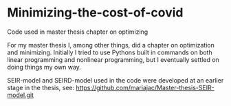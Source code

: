 # Minimizing-the-cost-of-covid
Code used in master thesis chapter on optimizing

For my master thesis I, among other things, did a chapter on optimization and minimizing. 
Initially I tried to use Pythons built in commands on both linear programming and nonlinear programming,
but I eventually settled on doing things my own way.

SEIR-model and SEIRD-model used in the code were developed at an earlier stage in the thesis, see:
https://github.com/mariajac/Master-thesis-SEIR-model.git
